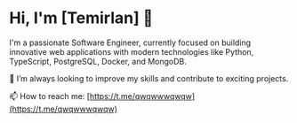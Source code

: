 # Hi, I'm [Temirlan] 👋

I'm a passionate Software Engineer, currently focused on building innovative web applications with modern technologies like Python, TypeScript, PostgreSQL, Docker, and MongoDB.

🚀 I’m always looking to improve my skills and contribute to exciting projects.

📫 How to reach me: [https://t.me/qwqwwwqwqw](https://t.me/qwqwwwqwqw)
